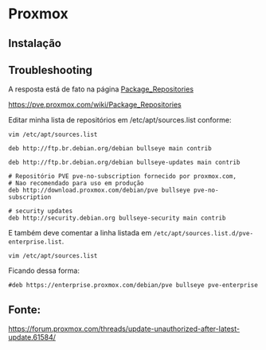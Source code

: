 Proxmox
====================================

Instalação
------------------------------------


Troubleshooting
------------------------------------


A resposta está de fato na página [Package_Repositories](https://pve.proxmox.com/wiki/Package_Repositories)

<https://pve.proxmox.com/wiki/Package_Repositories>

Editar minha lista de repositórios em /etc/apt/sources.list conforme:

`vim /etc/apt/sources.list` 

```
deb http://ftp.br.debian.org/debian bullseye main contrib

deb http://ftp.br.debian.org/debian bullseye-updates main contrib

# Repositório PVE pve-no-subscription fornecido por proxmox.com,
# Nao recomendado para uso em produção
deb http://download.proxmox.com/debian/pve bullseye pve-no-subscription

# security updates
deb http://security.debian.org bullseye-security main contrib
```
E também deve comentar a linha listada em `/etc/apt/sources.list.d/pve-enterprise.list`.

`vim /etc/apt/sources.list`

Ficando dessa forma:

```
#deb https://enterprise.proxmox.com/debian/pve bullseye pve-enterprise
```

Fonte:
---------------------------------------
https://forum.proxmox.com/threads/update-unauthorized-after-latest-update.61584/
